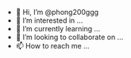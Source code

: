 - 👋 Hi, I’m @phong200ggg
- 👀 I’m interested in ...
- 🌱 I’m currently learning ...
- 💞️ I’m looking to collaborate on ...
- 📫 How to reach me ...

<!---
phong200ggg/phong200ggg is a ✨ special ✨ repository because its `README.md` (this file) appears on your GitHub profile.
You can click the Preview link to take a look at your changes.
--->

